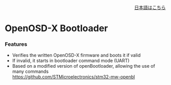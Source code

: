 <p align="right">
  <a href="./README_jp.md">日本語はこちら</a>
</p>

# OpenOSD-X Bootloader

### Features

- Verifies the written OpenOSD-X firmware and boots it if valid
- If invalid, it starts in bootloader command mode (UART)
- Based on a modified version of openBootloader, allowing the use of many commands  
https://github.com/STMicroelectronics/stm32-mw-openbl